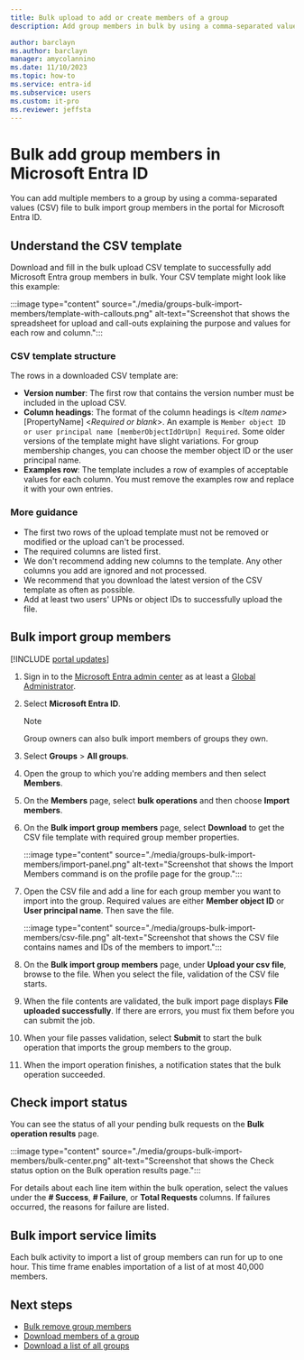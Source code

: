 ```yaml
---
title: Bulk upload to add or create members of a group
description: Add group members in bulk by using a comma-separated values (CSV) file.

author: barclayn
ms.author: barclayn
manager: amycolannino
ms.date: 11/10/2023
ms.topic: how-to
ms.service: entra-id
ms.subservice: users
ms.custom: it-pro
ms.reviewer: jeffsta
---
```


# Bulk add group members in Microsoft Entra ID

You can add multiple members to a group by using a comma-separated values (CSV) file to bulk import group members in the portal for Microsoft Entra ID.

## Understand the CSV template

Download and fill in the bulk upload CSV template to successfully add Microsoft Entra group members in bulk. Your CSV template might look like this example:

:::image type="content" source="./media/groups-bulk-import-members/template-with-callouts.png" alt-text="Screenshot that shows the spreadsheet for upload and call-outs explaining the purpose and values for each row and column.":::

### CSV template structure

The rows in a downloaded CSV template are:

- **Version number**: The first row that contains the version number must be included in the upload CSV.
- **Column headings**: The format of the column headings is &lt;*Item name*&gt; [PropertyName] &lt;*Required or blank*&gt;. An example is `Member object ID or user principal name [memberObjectIdOrUpn] Required`. Some older versions of the template might have slight variations. For group membership changes, you can choose the member object ID or the user principal name.
- **Examples row**: The template includes a row of examples of acceptable values for each column. You must remove the examples row and replace it with your own entries.

### More guidance

- The first two rows of the upload template must not be removed or modified or the upload can't be processed.
- The required columns are listed first.
- We don't recommend adding new columns to the template. Any other columns you add are ignored and not processed.
- We recommend that you download the latest version of the CSV template as often as possible.
- Add at least two users' UPNs or object IDs to successfully upload the file.

## Bulk import group members

[!INCLUDE [portal updates](~/includes/portal-update.md)]

1. Sign in to the [Microsoft Entra admin center](https://entra.microsoft.com) as at least a [Global Administrator](~/identity/role-based-access-control/permissions-reference.md#global-administrator).
1. Select **Microsoft Entra ID**.
   >[!NOTE]
   >Group owners can also bulk import members of groups they own.
1. Select **Groups** > **All groups**.
1. Open the group to which you're adding members and then select **Members**.
1. On the **Members** page, select **bulk operations** and then choose **Import members**.
1. On the **Bulk import group members** page, select **Download** to get the CSV file template with required group member properties.

    :::image type="content" source="./media/groups-bulk-import-members/import-panel.png" alt-text="Screenshot that shows the Import Members command is on the profile page for the group.":::

1. Open the CSV file and add a line for each group member you want to import into the group. Required values are either **Member object ID** or **User principal name**. Then save the file.

    :::image type="content" source="./media/groups-bulk-import-members/csv-file.png" alt-text="Screenshot that shows the CSV file contains names and IDs of the members to import.":::

1. On the **Bulk import group members** page, under **Upload your csv file**, browse to the file. When you select the file, validation of the CSV file starts.
1. When the file contents are validated, the bulk import page displays **File uploaded successfully**. If there are errors, you must fix them before you can submit the job.
1. When your file passes validation, select **Submit** to start the bulk operation that imports the group members to the group.
1. When the import operation finishes, a notification states that the bulk operation succeeded.

## Check import status

You can see the status of all your pending bulk requests on the **Bulk operation results** page.

:::image type="content" source="./media/groups-bulk-import-members/bulk-center.png" alt-text="Screenshot that shows the Check status option on the Bulk operation results page.":::

For details about each line item within the bulk operation, select the values under the **# Success**, **# Failure**, or **Total Requests** columns. If failures occurred, the reasons for failure are listed.

## Bulk import service limits

Each bulk activity to import a list of group members can run for up to one hour. This time frame enables importation of a list of at most 40,000 members.

## Next steps

- [Bulk remove group members](groups-bulk-remove-members.md)
- [Download members of a group](groups-bulk-download-members.md)
- [Download a list of all groups](groups-bulk-download.md)
